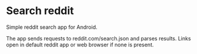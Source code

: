 # Search reddit
Simple reddit search app for Android.

The app sends requests to reddit.com/search.json and parses results. Links
open in default reddit app or web browser if none is present.
